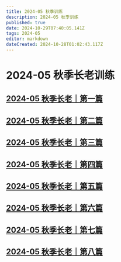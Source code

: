 ```yaml
---
title: 2024-05 秋季训练
description: 2024-05 秋季训练
published: true
date: 2024-10-29T07:40:05.141Z
tags: 2024-05
editor: markdown
dateCreated: 2024-10-28T01:02:43.117Z
---
```


# 2024-05 秋季长老训练
## [2024-05 秋季长老｜第一篇](/home/2024-05/2024-05-01)
## [2024-05 秋季长老｜第二篇](/home/2024-05/2024-05-02)
## [2024-05 秋季长老｜第三篇](/home/2024-05/2024-05-03)
## [2024-05 秋季长老｜第四篇](/home/2024-05/2024-05-04)
## [2024-05 秋季长老｜第五篇](/home/2024-05/2024-05-05)
## [2024-05 秋季长老｜第六篇](/home/2024-05/2024-05-06)
## [2024-05 秋季长老｜第七篇](/home/2024-05/2024-05-07)
## [2024-05 秋季长老｜第八篇](/home/2024-05/2024-05-08)
